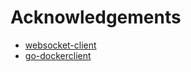 # Acknowledgements

- [websocket-client](https://github.com/liris/websocket-client)
- [go-dockerclient](https://github.com/fsouza/go-dockerclient)
